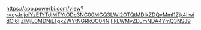 https://app.powerbi.com/view?r=eyJrIjoiYzE1YTdjMTYtODc3NC00MGQ3LWI2OTQtMDlkZDQyMmI1Zjk4IiwidCI6IjZlMjE0MDNiLTgxZWYtNGRkOC04NjFkLWMyZDJmNDA4YmQ3NSJ9
